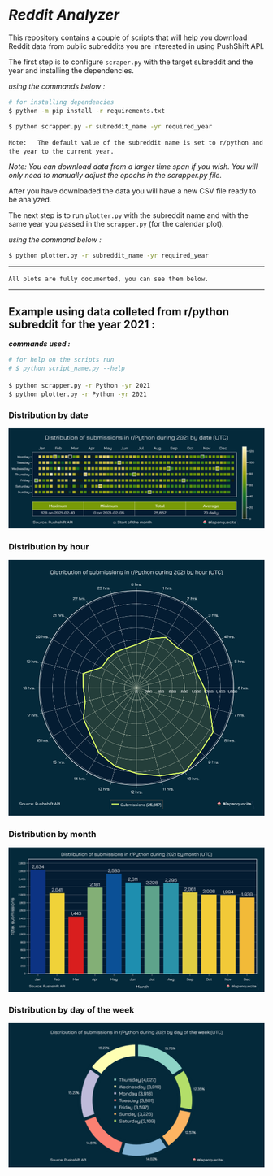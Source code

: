 # ***Reddit Analyzer***

This repository contains a couple of scripts that will help you download Reddit data from public subreddits you are interested in using PushShift API.

The first step is to configure `scraper.py` with the target subreddit and the year and installing the dependencies.

*using the commands below :*

```bash
# for installing dependencies
$ python -m pip install -r requirements.txt
```

```bash
$ python scrapper.py -r subreddit_name -yr required_year
```

`
Note:  
The default value of the subreddit name is set to r/python and the year to the current year.
`

*Note: You can download data from a larger time span if you wish. You will only need to manually adjust the epochs in the scrapper.py file.*

After you have downloaded the data you will have a new CSV file ready to be analyzed.

The next step is to run `plotter.py` with the subreddit name and with the same year you passed in the `scrapper.py` (for the calendar plot).

*using the command below :*

```bash
$ python plotter.py -r subreddit_name -yr required_year
```

____
`All plots are fully documented, you can see them below.`
____

## **Example using data colleted from r/python subreddit for the year 2021 :**

***commands used :***

```bash
# for help on the scripts run
# $ python script_name.py --help

$ python scrapper.py -r Python -yr 2021
$ python plotter.py -r Python -yr 2021
```

### **Distribution by date**

![Image 1](./assets/1.png)

### **Distribution by hour**

![Image 2](./assets/2.png)

### **Distribution by month**

![Image 3](./assets/3.png)

### **Distribution by day of the week**

![Image 4](./assets/4.png)
